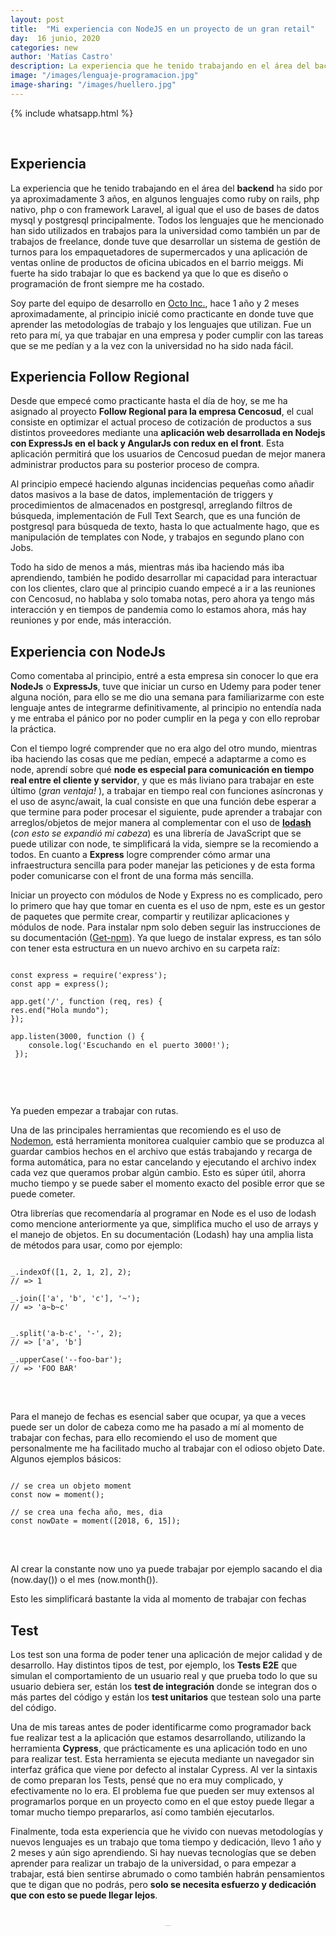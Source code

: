 ```yaml
---
layout: post
title:  "Mi experiencia con NodeJS en un proyecto de un gran retail"
day:  16 junio, 2020
categories: new
author: 'Matías Castro'
description: La experiencia que he tenido trabajando en el área del backend ha sido por ya aproximadamente 3 años, en algunos lenguajes como ruby on rails, php nativo, php o con framework Laravel, al igual que el uso de bases de datos mysql y postgresql principalmente. Todos los lenguajes que he mencionado...
image: "/images/lenguaje-programacion.jpg"
image-sharing: "/images/huellero.jpg"
---
```

<!-- {% include whatsapp.html %} -->
{% include whatsapp.html %}

<div class="row post-text">
    <div class="col-md-2"></div>
    <div class="col-md-7">
    <br>

<h2>Experiencia </h2>

<p>La experiencia que he tenido trabajando en el área del <b>backend</b> ha sido por ya aproximadamente 3 años, en algunos lenguajes como ruby on rails, php nativo, php o con framework Laravel, al igual que el uso de bases de datos mysql y postgresql principalmente. Todos los lenguajes que he mencionado han sido utilizados en trabajos para la universidad como también un par de trabajos de freelance, donde tuve que desarrollar un sistema de gestión de turnos para los empaquetadores de supermercados y una aplicación de ventas online de productos de oficina ubicados en el barrio meiggs. Mi fuerte ha sido trabajar lo que es backend ya que lo que es diseño o programación de front siempre me ha costado.</p>

<p>Soy parte del equipo de desarrollo en <a href="" target="_blank">Octo Inc.</a>, hace 1 año y 2 meses aproximadamente, al principio inicié como practicante en donde tuve que aprender las metodologías de trabajo y los lenguajes que utilizan. Fue un reto para mí, ya que trabajar en una empresa y poder cumplir con las tareas que se me pedían y a la vez con la universidad no ha sido nada fácil.</p>

<h2>Experiencia Follow Regional</h2>

<p>Desde que empecé como practicante hasta el día de hoy, se me ha asignado al proyecto <b>Follow Regional para la empresa Cencosud</b>, el cual consiste en optimizar el actual proceso de cotización de productos a sus distintos proveedores mediante una <b>aplicación web desarrollada en Nodejs con ExpressJs en el back y AngularJs con redux en el front</b>. Esta aplicación permitirá que los usuarios de Cencosud puedan de mejor manera administrar productos para su posterior proceso de compra.</p>

<p>Al principio empecé haciendo algunas incidencias pequeñas como añadir datos masivos a la base de datos, implementación de triggers y procedimientos de almacenados en postgresql, arreglando filtros de búsqueda, implementación de Full Text Search, que es una función de postgresql para búsqueda de texto, hasta lo que actualmente hago, que es manipulación de templates con Node, y trabajos en segundo plano con Jobs.</p>

<p>Todo ha sido de menos a más, mientras más iba haciendo más iba aprendiendo, también he podido desarrollar mi capacidad para interactuar con los clientes, claro que al principio cuando empecé a ir a las reuniones con Cencosud, no hablaba y solo tomaba notas, pero ahora ya tengo más interacción y en tiempos de pandemia como lo estamos ahora, más hay reuniones y por ende, más interacción.</p>

<h2>Experiencia con NodeJs</h2>

<p>Como comentaba al principio, entré a esta empresa sin conocer lo que era <b>NodeJs</b> o <b>ExpressJs</b>, tuve que iniciar un curso en Udemy para poder tener alguna noción, para ello se me dio una semana para familiarizarme con este lenguaje antes de integrarme definitivamente, al principio no entendía nada y me entraba el pánico por no poder cumplir en la pega y con ello reprobar la práctica.</p>

<p>Con el tiempo logré comprender que no era algo del otro mundo, mientras iba haciendo las cosas que me pedían, empecé a adaptarme a como es node, aprendí sobre qué <b>node es especial para comunicación en tiempo real entre el cliente y servidor</b>, y que es más liviano para trabajar en este último (<i>gran ventaja!</i> ), a trabajar en tiempo real con funciones asíncronas y el uso de async/await, la cual consiste en que una función debe esperar a que termine para poder procesar el siguiente, pude aprender a trabajar con arreglos/objetos de mejor manera al complementar con el uso de <a href="https://lodash.com/docs/4.17.15" traget="_blank"><b>lodash</b></a> (<i>con esto se expandió mi cabeza</i>) es una librería de JavaScript que se puede utilizar con node, te simplificará la vida, siempre se la recomiendo a todos. En cuanto a <b>Express</b> logre comprender cómo armar una infraestructura sencilla para poder manejar las peticiones y de esta forma poder comunicarse con el front de una forma más sencilla.</p>

<p>Iniciar un proyecto con módulos de Node y Express no es complicado, pero lo primero que hay que tomar en cuenta es el uso de npm, este es un gestor de paquetes que permite crear, compartir y reutilizar aplicaciones y módulos de node. Para instalar npm solo deben seguir las instrucciones de su documentación (<a href="https://www.npmjs.com/get-npm" target="_blank">Get-npm</a>). Ya que luego de instalar express, es tan sólo con tener esta estructura en un nuevo archivo en su carpeta raíz: </p>

<pre>
<code>
const express = require('express');
const app = express();
  
app.get('/', function (req, res) {
res.end("Hola mundo");
});
  
app.listen(3000, function () {
    console.log('Escuchando en el puerto 3000!');
 });

</code>
</pre> 
<br>

<p>Ya pueden empezar a trabajar con rutas.</p>

<p>Una de las principales herramientas que recomiendo es el uso de <a href="https://nodemon.io/" target="_blank">Nodemon</a>, está herramienta monitorea cualquier cambio que se produzca al guardar cambios hechos en el archivo que estás trabajando y recarga de forma automática, para no estar cancelando y ejecutando el archivo index cada vez que queramos probar algún cambio. Esto es súper útil, ahorra mucho tiempo y se puede saber el momento exacto del posible error que se puede cometer.</p>

<p>Otra librerías que recomendaría al programar en Node es el uso de lodash como mencione anteriormente ya que, simplifica mucho el uso de arrays y el manejo de objetos. En su documentación (Lodash) hay una amplia lista de métodos para usar, como por ejemplo:
</p>

<pre>
<code>
_.indexOf([1, 2, 1, 2], 2);
// => 1

_.join(['a', 'b', 'c'], '~');
// => 'a~b~c'


_.split('a-b-c', '-', 2);
// => ['a', 'b']

_.upperCase('--foo-bar');
// => 'FOO BAR'
</code>
</pre>
<br>

<p>Para el manejo de fechas es esencial saber que ocupar, ya que a veces puede ser un dolor de cabeza como me ha pasado a mí al momento de trabajar con fechas, para ello recomiendo el uso de moment que personalmente me ha facilitado mucho al trabajar con el odioso objeto Date. Algunos ejemplos básicos:</p>

<pre>
<code>
// se crea un objeto moment
const now = moment();

// se crea una fecha año, mes, dia
const nowDate = moment([2018, 6, 15]);
</code>
</pre>
<br>

<p>Al crear la constante now uno ya puede trabajar por ejemplo sacando el dia (now.day()) o el mes (now.month()).</p>

<p>Esto les simplificará bastante la vida al momento de trabajar con fechas</p>

<h2>Test</h2>

<p>Los test son una forma de poder tener una aplicación de mejor calidad y de desarrollo. Hay distintos tipos de test, por ejemplo, los <b>Tests E2E</b> que simulan el comportamiento de un usuario real y que prueba todo lo que su usuario debiera ser, están los <b>test de integración</b> donde se integran dos o más partes del código y están los <b>test unitarios</b> que testean solo una parte del código.</p>

<p>Una de mis tareas antes de poder identificarme como programador back fue realizar test a la aplicación que estamos desarrollando, utilizando la herramienta <b>Cypress</b>, que prácticamente es una aplicación todo en uno para realizar test. Esta herramienta se ejecuta mediante un navegador sin interfaz gráfica que viene por defecto al instalar Cypress. Al ver la sintaxis de como preparan los Tests, pensé que no era muy complicado, y efectivamente no lo era. El problema fue que pueden ser muy extensos al programarlos porque en un proyecto como en el que estoy puede llegar a tomar mucho tiempo prepararlos, así como también ejecutarlos.</p>

<p>Finalmente, toda esta experiencia que he vivido con nuevas metodologías y nuevos lenguajes es un trabajo que toma tiempo y dedicación, llevo 1 año y 2 meses y aún sigo aprendiendo. Si hay nuevas tecnologías que se deben aprender para realizar un trabajo de la universidad, o para empezar a trabajar, está bien sentirse abrumado o como también habrán pensamientos que te digan que no podrás, pero <b>solo se necesita esfuerzo y dedicación que con esto se puede llegar lejos</b>.</p>

<div class="row" style="margin-bottom:80px;margin-top:40px;font-size:15px;">
<div class="col-md-2">
</div>
<div class="col-md-3">
    <img style="border-radius:50%;" src="/images/Matias.jpg" width="115%" height="auto">
</div>
<div class="col-md-7" style="margin-top: 26px;padding-left:40px;">
    <p>Escrito por:</p>
    <p><b style="font-size:20px">Matías Castro</b>
    <br>Software Developer</p>
</div>
</div>


{% include calltoaction.html %}

{% include footer.html %}
<div class="col-md-3">
</div>